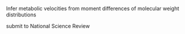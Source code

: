 Infer metabolic velocities from moment differences of molecular weight distributions

submit to National Science Review



